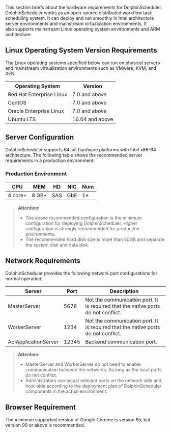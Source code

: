 This section briefs about the hardware requirements for DolphinScheduler. DolphinScheduler works as an open-source distributed workflow task scheduling system. It can deploy and run smoothly in Intel architecture server environments and mainstream virtualization environments. It also supports mainstream Linux operating system environments and ARM architecture.

Linux Operating System Version Requirements 
--------------------------------------------

The Linux operating systems specified below can run on physical servers and mainstream virtualization environments such as VMware, KVM, and XEN.

<table class="wrapped confluenceTable"><colgroup><col><col></colgroup><tbody><tr><th class="confluenceTh">Operating System</th><th class="confluenceTh">Version</th></tr><tr><td class="confluenceTd">Red Hat Enterprise Linux</td><td class="confluenceTd">7.0 and above</td></tr><tr><td class="confluenceTd">CentOS</td><td class="confluenceTd">7.0 and above</td></tr><tr><td class="confluenceTd">Oracle Enterprise Linux</td><td class="confluenceTd">7.0 and above</td></tr><tr><td colspan="1" class="confluenceTd">Ubuntu LTS</td><td colspan="1" class="confluenceTd">16.04 and above</td></tr></tbody></table>

Server Configuration
--------------------

DolphinScheduler supports 64-bit hardware platforms with Intel x86-64 architecture. The following table shows the recommended server requirements in a production environment:

### Production Environment

| **CPU** | **MEM** | **HD** | **NIC** | **Num** |
| --- | --- | --- | --- | --- |
| 4 core+ | 8 GB+ | SAS | GbE | 1+ |

> **Attention:**
> 
> *   The above recommended configuration is the minimum configuration for deploying DolphinScheduler. Higher configuration is strongly recommended for production environments.
> *   The recommended hard disk size is more than 50GB and separate the system disk and data disk.

Network Requirements
--------------------

DolphinScheduler provides the following network port configurations for normal operation:

| Server | Port | Description |
| --- | --- | --- |
| MasterServer | 5678 | Not the communication port. It is required that the native ports do not conflict. |
| WorkerServer | 1234 | Not the communication port. It is required that the native ports do not conflict. |
| ApiApplicationServer | 12345 | Backend communication port. |

> **Attention:**
> 
> *   MasterServer and WorkerServer do not need to enable communication between the networks. As long as the local ports do not conflict.
> *   Administrators can adjust relevant ports on the network side and host-side according to the deployment plan of DolphinScheduler components in the actual environment.

Browser Requirement
-------------------

The minimum supported version of Google Chrome is version 85, but version 90 or above is recommended.